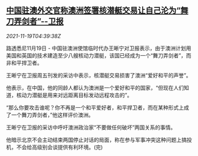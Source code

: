 <!--1637298062000-->
[中国驻澳外交官称澳洲签署核潜艇交易让自己沦为“舞刀弄剑者”--卫报](https://cn.reuters.com/article/chinese-diplomat-australia-comments-1119-idCNKBS2I409A)
------

<div><i>2021-11-19T04:39:38Z</i></div><p>路透悉尼11月19日 - 中国驻澳洲使馆临时代办王晰宁对卫报表示，由于澳洲计划用美国和英国的技术建造至少八艘核动力潜艇，该国已经成为一个“舞刀弄剑者”，而非和平捍卫者。</p><p>王晰宁在卫报周五刊发的采访中表示，核潜艇交易损害了澳洲“爱好和平的声誉”。</p><p>他表示，在中国，他的同龄人都认为澳洲是一个爱好和平的国家，“但现在人们知道，核动力潜艇是用来对远距离目标发动远程攻击的”。</p><p>“那么你要攻击谁呢？你不再是一个和平爱好者，和平捍卫者，而在某种形式上成了一个舞刀弄剑者，”他这样评价澳洲。</p><p>王晰宁在卫报的采访中呼吁澳洲政治家“不要做任何破坏”两国关系的事情。</p><p>他暗示北京不会主动结束两国停止对话的局面，称在参与军事冲突这种问题上搞投机，不会给高级别会谈提供有利环境。(完)</p>
